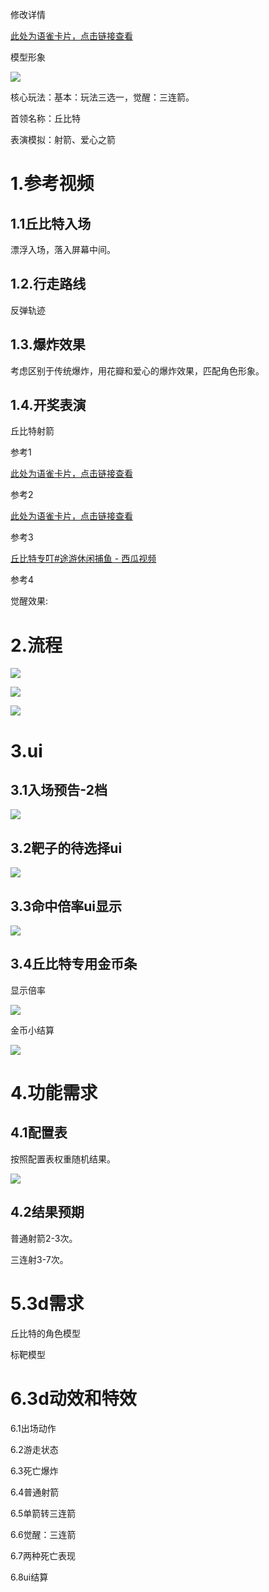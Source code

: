 修改详情

[此处为语雀卡片，点击链接查看](https://www.yuque.com/ttk5k0/manpny/cfmewl1irmgq6glf#mDTTJ)

模型形象

![](https://cdn.nlark.com/yuque/0/2024/png/12926950/1728537711684-2839470f-dab6-44b1-970c-2b6432fb1937.png)



核心玩法：基本：玩法三选一，觉醒：三连箭。

首领名称：丘比特

表演模拟：射箭、爱心之箭



# 1.参考视频
## 1.1丘比特入场
漂浮入场，落入屏幕中间。

## 1.2.行走路线
反弹轨迹

## 1.3.爆炸效果
考虑区别于传统爆炸，用花瓣和爱心的爆炸效果，匹配角色形象。

## 1.4.开奖表演
丘比特射箭

参考1

[此处为语雀卡片，点击链接查看](https://www.yuque.com/ttk5k0/manpny/cfmewl1irmgq6glf#tCPVO)



参考2

[此处为语雀卡片，点击链接查看](https://www.yuque.com/ttk5k0/manpny/cfmewl1irmgq6glf#Wa3rR)

参考3

[丘比特专叮#途游休闲捕鱼 - 西瓜视频](https://www.ixigua.com/7405829880304108041?logTag=31a9626badce79bb5c18&wid_try=1)



参考4

觉醒效果:





# 2.流程
![](https://cdn.nlark.com/yuque/0/2024/png/43733765/1733215989950-6bdf8408-95e4-405c-a488-7bb0361f4966.png)

![](https://cdn.nlark.com/yuque/0/2024/png/43733765/1733213950240-d728352a-85b3-4303-a797-bd4b74191f5d.png)

![](https://cdn.nlark.com/yuque/0/2024/png/43733765/1732008231228-2155bf3d-687b-4201-b139-2bd6d82453f5.png)

# 3.ui
## 3.1入场预告-2档
![](https://cdn.nlark.com/yuque/0/2024/png/43733765/1731573941451-547d6c22-77fe-4047-95b9-9ac597d05e4a.png)

## 3.2靶子的待选择ui
![](https://cdn.nlark.com/yuque/0/2024/png/43733765/1733214053107-d4b3b06f-7f3b-47e1-a0eb-f0af50b8bd89.png)



## 3.3命中倍率ui显示
![](https://cdn.nlark.com/yuque/0/2024/png/43733765/1733214106729-93451df1-dcb4-43db-8078-ad933a6e5384.png)





## 3.4丘比特专用金币条
显示倍率

![](https://cdn.nlark.com/yuque/0/2024/png/43733765/1733214154178-26d83cd5-783c-4548-98dd-0f6bd1ffe422.png)

金币小结算

![](https://cdn.nlark.com/yuque/0/2024/png/43733765/1731495152027-07998e33-84fe-4ab4-8f17-797a15dff120.png)



# 4.功能需求
## 4.1配置表
按照配置表权重随机结果。

![](https://cdn.nlark.com/yuque/0/2024/png/43733765/1733214558160-5ef0fff9-a04a-4684-816a-82d843a23e6c.png)

## 4.2结果预期
普通射箭2-3次。

三连射3-7次。

# 5.3d需求
丘比特的角色模型

标靶模型

# 6.3d动效和特效
6.1出场动作

6.2游走状态

6.3死亡爆炸

6.4普通射箭

6.5单箭转三连箭

6.6觉醒：三连箭

6.7两种死亡表现

6.8ui结算













